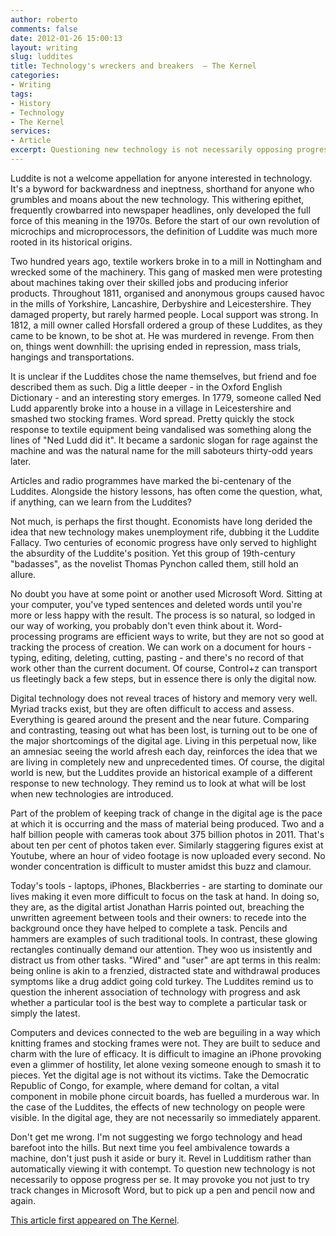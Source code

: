 ```yaml
---
author: roberto
comments: false
date: 2012-01-26 15:00:13
layout: writing
slug: luddites
title: Technology's wreckers and breakers  – The Kernel
categories:
- Writing
tags:
- History
- Technology
- The Kernel
services:
- Article
excerpt: Questioning new technology is not necessarily opposing progress
---
```


<span class="firstcharacter">L</span>uddite is not a welcome appellation for anyone interested in technology. It's a byword for backwardness and ineptness, shorthand for anyone who grumbles and moans about the new technology. This withering epithet, frequently crowbarred into newspaper headlines, only developed the full force of this meaning in the 1970s. Before the start of our own revolution of microchips and microprocessors, the definition of Luddite was much more rooted in its historical origins.

Two hundred years ago, textile workers broke in to a mill in Nottingham and wrecked some of the machinery. This gang of masked men were protesting about machines taking over their skilled jobs and producing inferior products. Throughout 1811, organised and anonymous groups caused havoc in the mills of Yorkshire, Lancashire, Derbyshire and Leicestershire. They damaged property, but rarely harmed people. Local support was strong. In 1812, a mill owner called Horsfall ordered a group of these Luddites, as they came to be known, to be shot at. He was murdered in revenge.       From then on, things went downhill: the uprising ended in repression, mass trials, hangings and transportations.

It is unclear if the Luddites chose the name themselves, but friend and foe described them as such. Dig a little deeper - in the Oxford English Dictionary - and an interesting story emerges. In 1779, someone called Ned Ludd apparently broke into a house in a village in Leicestershire and smashed two stocking frames. Word spread. Pretty quickly the stock response to textile equipment being vandalised was something along the lines of "Ned Ludd did it". It became a sardonic slogan for rage against the machine and was the natural name for the mill saboteurs thirty-odd years later.

Articles and radio programmes have marked the bi-centenary of the Luddites. Alongside the history lessons, has often come the question, what, if anything, can we learn from the Luddites?

Not much, is perhaps the first thought. Economists have long derided the idea that new technology makes unemployment rife, dubbing it the Luddite Fallacy. Two centuries of economic progress have only served to highlight the absurdity of the Luddite's position. Yet this group of 19th-century "badasses", as the novelist Thomas Pynchon called them, still hold an allure.

No doubt you have at some point or another used Microsoft Word. Sitting at your computer, you've typed sentences and deleted words until you're more or less happy with the result. The process is so natural, so lodged in our way of working, you probably don't even think about it. Word-processing programs are efficient ways to write, but they are not so good at tracking the process of creation. We can work on a document for hours - typing, editing, deleting, cutting, pasting - and there's no record of that work other than the current document. Of course, Control+z can transport us fleetingly back a few steps, but in essence there is only the digital now.

Digital technology does not reveal traces of history and memory very well. Myriad tracks exist, but they are often difficult to access and assess. Everything is geared around the present and the near future. Comparing and contrasting, teasing out what has been lost, is turning out to be one of the major shortcomings of the digital age. Living in this perpetual now, like an amnesiac seeing the world afresh each day, reinforces the idea that we are living in completely new and unprecedented times. Of course, the digital world is new, but the Luddites provide an historical example of a different response to new technology. They remind us to look at what will be lost when new technologies are introduced.

Part of the problem of keeping track of change in the digital age is the pace at which it is occurring and the mass of material being produced. Two and a half billion people with cameras took about 375 billion photos in 2011. That's about ten per cent of photos taken ever. Similarly staggering figures exist at Youtube, where an hour of video footage is now uploaded every second. No wonder concentration is difficult to muster amidst this buzz and clamour.

Today's tools - laptops, iPhones, Blackberries - are starting to dominate our lives making it even more difficult to focus on the task at hand. In doing so, they are, as the digital artist Jonathan Harris pointed out, breaching the unwritten agreement between tools and their owners: to recede into the background once they have helped to complete a task. Pencils and hammers are examples of such traditional tools. In contrast, these glowing rectangles continually demand our attention. They woo us insistently and distract us from other tasks. "Wired" and "user" are apt terms in this realm: being online is akin to a frenzied, distracted state and withdrawal produces symptoms like a drug addict going cold turkey. The Luddites remind us to question the inherent association of technology with progress and ask whether a particular tool is the best way to complete a particular task or simply the latest.

Computers and devices connected to the web are beguiling in a way which knitting frames and stocking frames were not. They are built to seduce and charm with the lure of efficacy. It is difficult to imagine an iPhone provoking even a glimmer of hostility, let alone vexing someone enough to smash it to pieces. Yet the digital age is not without its victims. Take the Democratic Republic of Congo, for example, where demand for coltan, a vital component in mobile phone circuit boards, has fuelled a murderous war. In the case of the Luddites, the effects of new technology on people were visible. In the digital age, they are not necessarily so immediately apparent.

Don't get me wrong. I'm not suggesting we forgo technology and head barefoot into the hills. But next time you feel ambivalence towards a machine, don't just push it aside or bury it. Revel in Ludditism rather than automatically viewing it with contempt. To question new technology is not necessarily to oppose progress per se. It may provoke you not just to try track changes in Microsoft Word, but to pick up a pen and pencil now and again.

[This article first appeared on The Kernel](http://www.kernelmag.com/comment/opinion/1294/technologys-wreckers-and-machine-breakers/).
